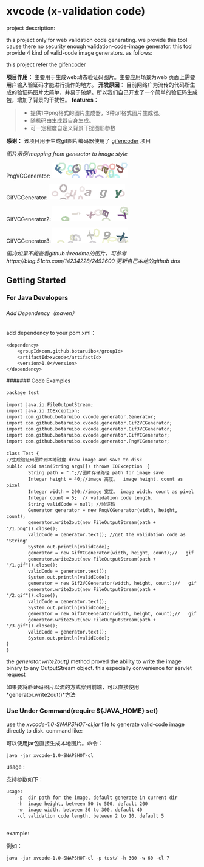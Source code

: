 # xvcode (x-validation code)


project description:

this project only for web validation code generating. we provide this tool cause there no security enough validation-code-image generator.
this tool provide 4 kind of valid-code image generators. as follows:

this project refer the [gifencoder][1]

**项目作用：**
主要用于生成web动态验证码图片。主要应用场景为web 页面上需要用户输入验证码才能进行操作的地方。
**开发原因：**
目前网络广为流传的代码所生成的验证码图片太简单，并易于破解。所以我们自己开发了一个简单的验证码生成包，增加了背景的干扰性。
**features：**
> - 提供1中png格式的图片生成器，3种gif格式图片生成器。
> - 随机码由生成器自身生成。
> - 可一定程度自定义背景干扰图形参数

**感谢：**
该项目用于生成gif图片编码器使用了 [gifencoder][1] 项目

*图片示例 mapping from generator to image style*  

PngVCGenerator:
![image](https://github.com/botaruibo/xvcode/blob/master/docs/imgs/1.png)

GifVCGenerator:
![image](https://github.com/botaruibo/xvcode/blob/master/docs/imgs/1.gif)

GifVCGenerator2:
![image](https://github.com/botaruibo/xvcode/blob/master/docs/imgs/2.gif)

GifVCGenerator3:
![image](https://github.com/botaruibo/xvcode/blob/master/docs/imgs/3.gif)

[1]: https://github.com/cloader/gifencoder

*国内如果不能查看github中readme的图片，可参考https://blog.51cto.com/14234228/2492600 更新自己本地的github dns*
## Getting Started

### For Java Developers

###### Add Dependency（maven）

add dependency to your pom.xml：

```
<dependency>
	<groupId>com.github.botaruibo</groupId>
	<artifactId>xvcode</artifactId>
	<version>1.0</version>
</dependency>
```
####### Code Examples
```
package test

import java.io.FileOutputStream;
import java.io.IOException;
import com.github.botaruibo.xvcode.generator.Generator;
import com.github.botaruibo.xvcode.generator.Gif2VCGenerator;
import com.github.botaruibo.xvcode.generator.Gif3VCGenerator;
import com.github.botaruibo.xvcode.generator.GifVCGenerator;
import com.github.botaruibo.xvcode.generator.PngVCGenerator;

class Test {
//生成验证码图片到本地磁盘 draw image and save to disk
public void main(String args[]) throws IOException　{
		String path = ".";//图片存储路径 path for image save 
		Integer height = 40;//image 高度。  image height. count as pixel
		Integer width = 200;//image 宽度。 image width. count as pixel
		Integer count = 5;	// validation code length.
		String validCode = null; //验证码
		Generator generator = new PngVCGenerator(width, height, count);
        generator.write2out(new FileOutputStream(path + "/1.png")).close();
        validCode = generator.text(); //get the validation code as 'String'
        System.out.println(validCode);
        generator = new GifVCGenerator(width, height, count);//   gif
        generator.write2out(new FileOutputStream(path + "/1.gif")).close();
        validCode = generator.text();
        System.out.println(validCode);
        generator = new Gif2VCGenerator(width, height, count);//   gif
        generator.write2out(new FileOutputStream(path + "/2.gif")).close();
        validCode = generator.text();
        System.out.println(validCode);
        generator = new Gif3VCGenerator(width, height, count);//   gif
        generator.write2out(new FileOutputStream(path + "/3.gif")).close();
        validCode = generator.text();
        System.out.println(validCode);
}
}
```

the *generator.write2out()* method proved the ability to write the image binary to any OutputStream object. this especially convenience for servlet request

如果要将验证码图片以流的方式穿到前端，可以直接使用*generator.write2out()*方法


### Use Under Command(require ${JAVA_HOME} set)

use the *xvcode-1.0-SNAPSHOT-cl.jar* file to generate valid-code image directly to disk. command like:

可以使用jar包直接生成本地图片。命令：
```
java -jar xvcode-1.0-SNAPSHOT-cl
```
usage :

支持参数如下：
``` 
usage:
	-p	dir path for the image, default generate in current dir
	-h	image height, between 50 to 500, default 200
	-w	image width, between 30 to 300, default 40
	-cl	validation code length, between 2 to 10, default 5
	
```

example:

例如：
```
java -jar xvcode-1.0-SNAPSHOT-cl -p test/ -h 300 -w 60 -cl 7
```
